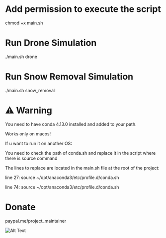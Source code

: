 # Add permission to execute the script
chmod +x main.sh
# Run Drone Simulation 
./main.sh drone

# Run Snow Removal Simulation
./main.sh snow_removal

# ⚠️ Warning
You need to have conda 4.13.0 installed and added to your path.

Works only on macos!

If u want to run it on another OS:

You need to check the path of conda.sh and replace it in the script where there is source command 

The lines to replace are located in the main.sh file at the root of the project:

line 27: source ~/opt/anaconda3/etc/profile.d/conda.sh

line 74: source ~/opt/anaconda3/etc/profile.d/conda.sh 

# Donate 
paypal.me/project_maintainer


![Alt Text](circuit_snow_removal/gif/cpp_route_animation.gif)
